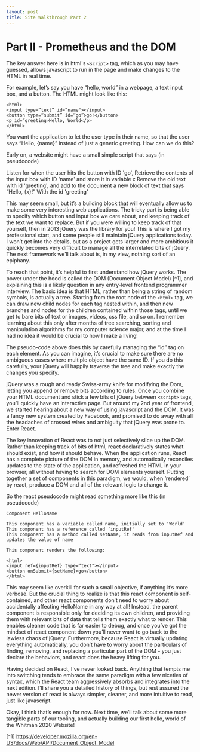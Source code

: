 ```yaml
---
layout: post
title: Site Walkthrough Part 2
---
```

<!-- add some context from the last blog post here -->
# Part II - Prometheus and the DOM

The key answer here is in html's `<script>` tag, which as you may have guessed, allows javascript to run in the page and make changes to the HTML in real time. 

For example, let’s say you have “hello, world” in a webpage, a text input box, and a button. The HTML might look like this:

```
<html>
<input type=“text” id=“name"></input>
<button type=“submit” id=“go”>go!</button>
<p id=“greeting>Hello, World</p>
</html>
```

You want the application to let the user type in their name, so that the user says “Hello, {name}” instead of just a generic greeting. How can we do this?

Early on, a website might have a small simple script that says (in pseudocode)

Listen for when the user hits the button with ID 'go',
Retrieve the contents of the input box with ID 'name' and store it in variable x
Remove the old text with id 'greeting', and add to the document a new block of text that says “Hello, {x}!” With the id 'greeting'

This may seem small, but it’s a building block that will eventually allow us to make some very interesting web applications. The tricky part is being able to specify which button and input box we care about, and keeping track of the text we want to replace. But if you were willing to keep track of that yourself, then in 2013 jQuery was the library for you! This is where I got my professional start, and some people still maintain jQuery applications today. I won’t get into the details, but as a project gets larger and more ambitious it quickly becomes very difficult to manage all the interrelated bits of jQuery. The next framework we’ll talk about is, in my view, nothing sort of an epiphany. 

To reach that point, it’s helpful to first understand how jQuery works. The power under the hood is called the DOM (Document Object Model) [^1], and explaining this is a likely question in any entry-level frontend programmer interview. The basic idea is that HTML, rather than being a string of random symbols, is actually a tree. Starting from the root node of the `<html>` tag, we can draw new child nodes for each tag nested within, and then new branches and nodes for the children contained within those tags, until we get to bare bits of text or images, videos, css file, and so on. I remember learning about this only after months of tree searching, sorting and manipulation algorithms for my computer science major, and at the time I had no idea it would be crucial to how I make a living!

The pseudo-code above does this by carefully managing the “id” tag on each element. As you can imagine, it’s crucial to make sure there are no ambiguous cases where multiple object have the same ID. If you do this carefully, your jQuery will happily traverse the tree and make exactly the changes you specify.

jQuery was a rough and ready Swiss-army knife for modifying the Dom, letting you append or remove bits according to rules. Once you combine your HTML document and stick a few bits of jQuery between `<script>` tags, you’ll quickly have an interactive page. But around my 2nd year of frontend, we started hearing about a new way of using javascript and the DOM. It was a fancy new system created by Facebook, and promised to do away with all the headaches of crossed wires and ambiguity that jQuery was prone to. Enter React.

The key innovation of React was to not just selectively slice up the DOM. Rather than keeping track of bits of html, react declaratively states what should exist, and how it should behave. When the application runs, React has a complete picture of the DOM in memory, and automatically reconciles updates to the state of the application, and refreshed the HTML in your browser, all without having to search for DOM elements yourself.  Putting together a set of components in this paradigm, we would, when ‘rendered’ by react, produce a DOM and all of the relevant logic to change it. 

So the react pseudocode might read something more like this (in pseudocode)

```
Component HelloName

This component has a variable called name, initially set to ‘World’
This component has a reference called ‘inputRef'
This component has a method called setName, it reads from inputRef and updates the value of name 

This component renders the following:

<html>
<input ref={inputRef} type=“text"></input>
<button onSubmit={setName}>go</button>
</html>
```

This may seem like overkill for such a small objective, if anything it’s more verbose. But the crucial thing to realize is that this react component is self-contained, and other react components don’t need to worry about accidentally affecting HelloName in any way at all! Instead, the parent component is responsible only for deciding its own children, and providing them with relevant bits of data that tells them exactly what to render. This enables cleaner code that is far easier to debug, and once you’ve got the mindset of react component down you’ll never want to go back to the lawless chaos of jQuery. Furthermore, because React is virtually updating everything automatically, you don’t have to worry about the particulars of finding, removing, and replacing a particular part of the DOM - you just declare the behaviors, and react does the heavy lifting for you.


Having decided on React, I’ve never looked back. Anything that tempts me into switching tends to embrace the same paradigm with a few niceties of syntax, which the React team aggressively absorbs and integrates into the next edition. I’ll share you a detailed history of things, but rest assured the newer version of react is always simpler, cleaner, and more intuitive to read, just like javascript. 

Okay, I think that’s enough for now. Next time, we’ll talk about some more tangible parts of our tooling, and actually building our first hello, world of the Whitman 2020 Website!



[^1] 
https://developer.mozilla.org/en-US/docs/Web/API/Document_Object_Model
